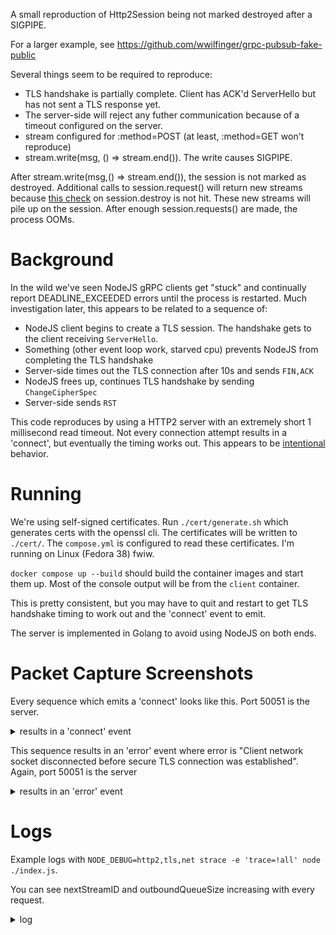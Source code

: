 A small reproduction of Http2Session being not marked destroyed after a SIGPIPE.

For a larger example, see https://github.com/wwilfinger/grpc-pubsub-fake-public

Several things seem to be required to reproduce:

* TLS handshake is partially complete. Client has ACK'd ServerHello but has not sent a TLS response yet.
* The server-side will reject any futher communication because of a timeout configured on the server.
* stream configured for :method=POST (at least, :method=GET won't reproduce)
* stream.write(msg, () => stream.end()). The write causes SIGPIPE.

After stream.write(msg,() => stream.end()), the session is not marked as destroyed. Additional calls to session.request() will return new streams because [this check](https://github.com/nodejs/node/blob/v18.16.1/lib/internal/http2/core.js#L1734-L1735) on session.destroy is not hit. These new streams will pile up on the session. After enough session.requests() are made, the process OOMs.

# Background

In the wild we've seen NodeJS gRPC clients get "stuck" and continually report DEADLINE_EXCEEDED errors until the process is restarted. Much investigation later, this appears to be related to a sequence of:

* NodeJS client begins to create a TLS session. The handshake gets to the client receiving `ServerHello`.
* Something (other event loop work, starved cpu) prevents NodeJS from completing the TLS handshake
* Server-side times out the TLS connection after 10s and sends `FIN,ACK`
* NodeJS frees up, continues TLS handshake by sending `ChangeCipherSpec`
* Server-side sends `RST`

This code reproduces by using a HTTP2 server with an extremely short 1 millisecond read timeout. Not every connection attempt results in a 'connect', but eventually the timing works out. This appears to be [intentional](https://github.com/nodejs/node/blob/v18.16.1/lib/internal/http2/core.js#L1012-L1019) behavior.

# Running

We're using self-signed certificates. Run `./cert/generate.sh` which generates certs with the openssl cli. The certificates will be written to `./cert/`. The `compose.yml` is configured to read these certificates. I'm running on Linux (Fedora 38) fwiw.

`docker compose up --build` should build the container images and start them up. Most of the console output will be from the `client` container.

This is pretty consistent, but you may have to quit and restart to get TLS handshake timing to work out and the 'connect' event to emit.

The server is implemented in Golang to avoid using NodeJS on both ends.

# Packet Capture Screenshots

Every sequence which emits a 'connect' looks like this. Port 50051 is the server.

<details>
<summary>results in a 'connect' event</summary>

![connect](./assets/session-emits-connect.png)

</details>

This sequence results in an 'error' event where error is "Client network socket disconnected before secure TLS connection was established". Again, port 50051 is the server

<details>
<summary>results in an 'error' event</summary>

![error](./assets/session-emits-tls-error.png)

</details>

# Logs

Example logs with `NODE_DEBUG=http2,tls,net strace -e 'trace=!all' node ./index.js`.

You can see nextStreamID and outboundQueueSize increasing with every request.


<details>
<summary>log</summary>

```
HTTP2 947910: Http2Session client: created
TLS 947910: client initRead handle? true buffered? false
NET 947910: _read
NET 947910: _read wait for connection
NET 947910: afterConnect
TLS 947910: client _start handle? true connecting? false requestOCSP? false
NET 947910: _read
NET 947910: Socket._handle.readStart
TLS 947910: client onhandshakedone
TLS 947910: client _finishInit handle? true alpn h2 servername example.cloudapis.test
TLS 947910: client emit secureConnect. authorized: true
HTTP2 947910: Http2Session client: setting up session handle
HTTP2 947910: Http2Session client: sending settings
HTTP2 947910: Http2Session client: submitting settings
session connect
HTTP2 947910: Http2Session client: initiating request
HTTP2 947910: Http2Session client: connected, initializing request
request() session state: {"effectiveLocalWindowSize":65535,"effectiveRecvDataLength":0,"nextStreamID":3,"localWindowSize":65535,"lastProcStreamID":0,"remoteWindowSize":65535,"outboundQueueSize":2,"deflateDynamicTableSize":0,"inflateDynamicTableSize":0}
stream.write()
--- SIGPIPE {si_signo=SIGPIPE, si_code=SI_USER, si_pid=947910, si_uid=1000} ---
stream write callback error: undefined
stream write callback: calling stream.end()
HTTP2 947910: Http2Stream 1 [Http2Session client]: shutting down writable on _final
stream timeout
request() error stream timeout
HTTP2 947910: Http2Session client: initiating request
HTTP2 947910: Http2Session client: connected, initializing request
request() session state: {"effectiveLocalWindowSize":65535,"effectiveRecvDataLength":0,"nextStreamID":5,"localWindowSize":65535,"lastProcStreamID":0,"remoteWindowSize":65518,"outboundQueueSize":1,"deflateDynamicTableSize":70,"inflateDynamicTableSize":0}
stream.write()
stream timeout
request() error stream timeout
HTTP2 947910: Http2Session client: initiating request
HTTP2 947910: Http2Session client: connected, initializing request
request() session state: {"effectiveLocalWindowSize":65535,"effectiveRecvDataLength":0,"nextStreamID":7,"localWindowSize":65535,"lastProcStreamID":0,"remoteWindowSize":65518,"outboundQueueSize":2,"deflateDynamicTableSize":70,"inflateDynamicTableSize":0}
stream.write()
stream timeout
request() error stream timeout
```
</details>
